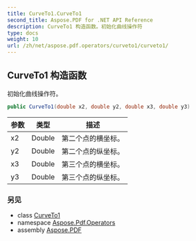```yaml
---
title: CurveTo1.CurveTo1
second_title: Aspose.PDF for .NET API Reference
description: CurveTo1 构造函数。初始化曲线操作符
type: docs
weight: 10
url: /zh/net/aspose.pdf.operators/curveto1/curveto1/
---
```

## CurveTo1 构造函数

初始化曲线操作符。

```csharp
public CurveTo1(double x2, double y2, double x3, double y3)
```

| 参数 | 类型 | 描述 |
| --- | --- | --- |
| x2 | Double | 第二个点的横坐标。 |
| y2 | Double | 第二个点的纵坐标。 |
| x3 | Double | 第三个点的横坐标。 |
| y3 | Double | 第三个点的纵坐标。 |

### 另见

* class [CurveTo1](../)
* namespace [Aspose.Pdf.Operators](../../../aspose.pdf.operators/)
* assembly [Aspose.PDF](../../../)